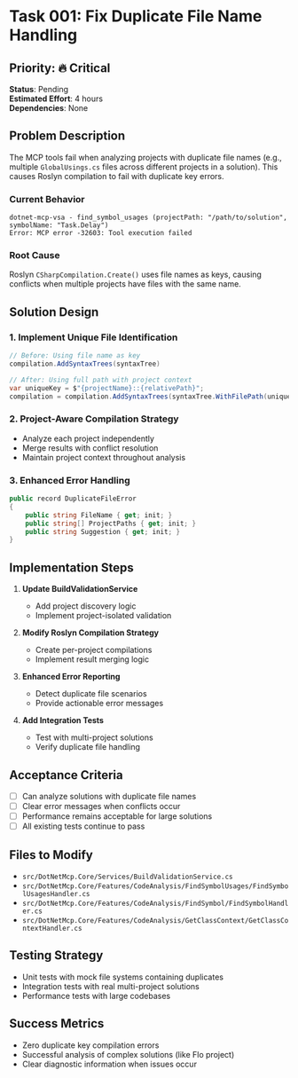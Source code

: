 # Task 001: Fix Duplicate File Name Handling

## Priority: 🔥 Critical
**Status**: Pending  
**Estimated Effort**: 4 hours  
**Dependencies**: None

## Problem Description

The MCP tools fail when analyzing projects with duplicate file names (e.g., multiple `GlobalUsings.cs` files across different projects in a solution). This causes Roslyn compilation to fail with duplicate key errors.

### Current Behavior
```
dotnet-mcp-vsa - find_symbol_usages (projectPath: "/path/to/solution", symbolName: "Task.Delay")
Error: MCP error -32603: Tool execution failed
```

### Root Cause
Roslyn `CSharpCompilation.Create()` uses file names as keys, causing conflicts when multiple projects have files with the same name.

## Solution Design

### 1. Implement Unique File Identification
```csharp
// Before: Using file name as key
compilation.AddSyntaxTrees(syntaxTree)

// After: Using full path with project context
var uniqueKey = $"{projectName}::{relativePath}";
compilation = compilation.AddSyntaxTrees(syntaxTree.WithFilePath(uniqueKey));
```

### 2. Project-Aware Compilation Strategy
- Analyze each project independently
- Merge results with conflict resolution
- Maintain project context throughout analysis

### 3. Enhanced Error Handling
```csharp
public record DuplicateFileError
{
    public string FileName { get; init; }
    public string[] ProjectPaths { get; init; }
    public string Suggestion { get; init; }
}
```

## Implementation Steps

1. **Update BuildValidationService**
   - Add project discovery logic
   - Implement project-isolated validation

2. **Modify Roslyn Compilation Strategy**
   - Create per-project compilations
   - Implement result merging logic

3. **Enhanced Error Reporting**
   - Detect duplicate file scenarios
   - Provide actionable error messages

4. **Add Integration Tests**
   - Test with multi-project solutions
   - Verify duplicate file handling

## Acceptance Criteria

- [ ] Can analyze solutions with duplicate file names
- [ ] Clear error messages when conflicts occur
- [ ] Performance remains acceptable for large solutions
- [ ] All existing tests continue to pass

## Files to Modify

- `src/DotNetMcp.Core/Services/BuildValidationService.cs`
- `src/DotNetMcp.Core/Features/CodeAnalysis/FindSymbolUsages/FindSymbolUsagesHandler.cs`
- `src/DotNetMcp.Core/Features/CodeAnalysis/FindSymbol/FindSymbolHandler.cs`
- `src/DotNetMcp.Core/Features/CodeAnalysis/GetClassContext/GetClassContextHandler.cs`

## Testing Strategy

- Unit tests with mock file systems containing duplicates
- Integration tests with real multi-project solutions
- Performance tests with large codebases

## Success Metrics

- Zero duplicate key compilation errors
- Successful analysis of complex solutions (like Flo project)
- Clear diagnostic information when issues occur